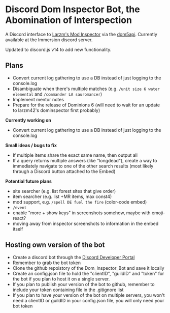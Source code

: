 # Discord Dom Inspector Bot, the Abomination of Interspection

A Discord interface to [Larzm's Mod Inspector](https://larzm42.github.io/dom5inspector/) via the [dom5api](https://github.com/gtim/dom5api). Currently available at the Immersion discord server.

Updated to discord.js v14 to add new functionality.

## Plans
- Convert current log gathering to use a DB instead of just logging to the console.log
- Disambiguate when there's multiple matches (e.g. `/unit size 6 water elemental` and `/commander LA sauromancer`)
- Implement mentor notes
- Prepare for the release of Dominions 6 (will need to wait for an update to larzm42's dominspector first probably)

**Currently working on**
- Convert current log gathering to use a DB instead of just logging to the console.log

**Small ideas / bugs to fix**
* If multiple items share the exact same name, then output all
* If a query returns multiple answers (like "longdead"), create a way to immediately navigate to one of the other search results (most likely
    through a Discord button attached to the Embed)

**Potential future plans**
* site searcher (e.g. list forest sites that give order)
* item searcher (e.g. list +MR items, max const4)
* mod support, e.g. `/spell DE fuel the fire` (color-code embed)
* `/event`
* enable "more + show keys" in screenshots somehow, maybe with emoji-react?
* moving away from inspector screenshots to information in the embed itself

## Hosting own version of the bot 
* Create a discord bot through the [Discord Developer Portal](https://discord.com/developers/docs/intro)
* Remember to grab the bot token
* Clone the github repoistory of the Dom_Inspector_Bot and save it locally
* Create an config.json file to hold the "clientID", "guildID" and "token" for the bot if you plan to host it on a single server. 
* If you plan to publish your version of the bot to github, remember to include your token containing file in the .gitignore list
* If you plan to have your version of the bot on multiple servers, you won't need a clientID or guildID in your config.json file, you will only need your bot token
